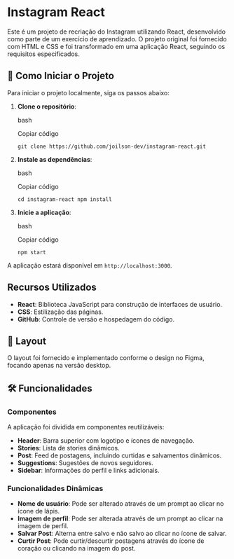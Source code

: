 # Instagram React
Este é um projeto de recriação do Instagram utilizando React, desenvolvido como parte de um exercício de aprendizado. O projeto original foi fornecido com HTML e CSS e foi transformado em uma aplicação React, seguindo os requisitos especificados.

## 🚀 Como Iniciar o Projeto

Para iniciar o projeto localmente, siga os passos abaixo:

1.  **Clone o repositório**:

    bash

    Copiar código

    `git clone https://github.com/joilson-dev/instagram-react.git`

2.  **Instale as dependências**:

    bash

    Copiar código

    `cd instagram-react npm install`

3.  **Inicie a aplicação**:

    bash

    Copiar código

    `npm start`


A aplicação estará disponível em `http://localhost:3000`.

 Recursos Utilizados
----------------------

*   **React**: Biblioteca JavaScript para construção de interfaces de usuário.
*   **CSS**: Estilização das páginas.
*   **GitHub**: Controle de versão e hospedagem do código.

🎨 Layout
---------

O layout foi fornecido e implementado conforme o design no Figma, focando apenas na versão desktop.

🛠️ Funcionalidades
-------------------

### Componentes

A aplicação foi dividida em componentes reutilizáveis:

*   **Header**: Barra superior com logotipo e ícones de navegação.
*   **Stories**: Lista de stories dinâmicos.
*   **Post**: Feed de postagens, incluindo curtidas e salvamentos dinâmicos.
*   **Suggestions**: Sugestões de novos seguidores.
*   **Sidebar**: Informações do perfil e links adicionais.

### Funcionalidades Dinâmicas

*   **Nome de usuário**: Pode ser alterado através de um prompt ao clicar no ícone de lápis.
*   **Imagem de perfil**: Pode ser alterada através de um prompt ao clicar na imagem de perfil.
*   **Salvar Post**: Alterna entre salvo e não salvo ao clicar no ícone de salvar.
*   **Curtir Post**: Pode curtir/descurtir postagens através do ícone de coração ou clicando na imagem do post.
